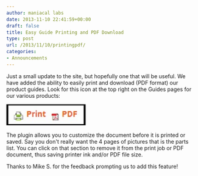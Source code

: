 ```yaml
---
author: maniacal labs
date: 2013-11-10 22:41:59+00:00
draft: false
title: Easy Guide Printing and PDF Download
type: post
url: /2013/11/10/printingpdf/
categories:
- Announcements
---
```


Just a small update to the site, but hopefully one that will be useful. We have added the ability to easily print and download (PDF format) our product guides. Look for this icon at the top right on the Guides pages for our various products:

[![Click hear on the Guide pages to customize and print (or save to PDF)](/wp-content/uploads/2013/11/PrintAndPDFIcon.jpg)
](/wp-content/uploads/2013/11/PrintAndPDFIcon.jpg)

The plugin allows you to customize the document before it is printed or saved. Say you don't really want the 4 pages of pictures that is the parts list. You can click on that section to remove it from the print job or PDF document, thus saving printer ink and/or PDF file size.

Thanks to Mike S. for the feedback prompting us to add this feature!

